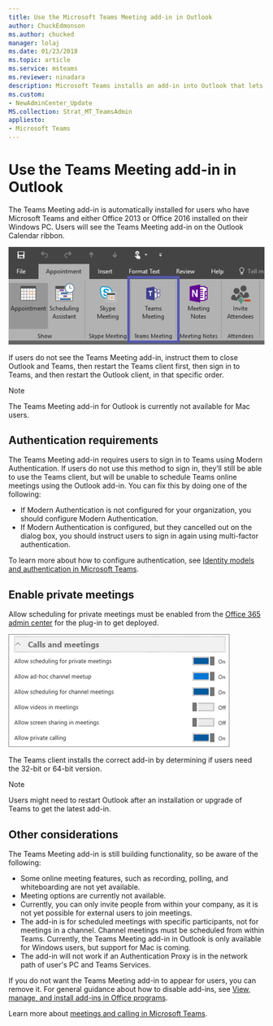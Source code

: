 ```yaml
---
title: Use the Microsoft Teams Meeting add-in in Outlook
author: ChuckEdmonson
ms.author: chucked
manager: lolaj
ms.date: 01/23/2018
ms.topic: article
ms.service: msteams
ms.reviewer: ninadara
description: Microsoft Teams installs an add-in into Outlook that lets users schedule a Teams meeting from Outlook.
ms.custom:
- NewAdminCenter_Update
MS.collection: Strat_MT_TeamsAdmin
appliesto: 
- Microsoft Teams
---
```


Use the Teams Meeting add-in in Outlook
=======================================

The Teams Meeting add-in is automatically installed for users who have Microsoft Teams and either Office 2013 or Office 2016 installed on their Windows PC. Users will see the Teams Meeting add-in on the Outlook Calendar ribbon. 

![Screenshot of Teams add-in on Outlook ribbon.](media/Teams-add-in-for-Outlook.png)

If users do not see the Teams Meeting add-in, instruct them to close Outlook and Teams, then restart the Teams client first, then sign in to Teams, and then restart the Outlook client, in that specific order.

> [!NOTE]
> The Teams Meeting add-in for Outlook is currently not available for Mac users.​

## Authentication requirements

The Teams Meeting add-in requires users to sign in to Teams using Modern Authentication. If users do not use this method to sign in, they’ll still be able to use the Teams client, but will be unable to schedule Teams online meetings using the Outlook add-in. You can fix this by doing one of the following:

- If Modern Authentication is not configured for your organization, you should configure Modern Authentication.
- If Modern Authentication is configured, but they cancelled out on the dialog box, you should instruct users to sign in again using multi-factor authentication.

To learn more about how to configure authentication, see [Identity models and authentication in Microsoft Teams](identify-models-authentication.md).

## Enable private meetings

Allow scheduling for private meetings must be enabled from the [Office 365 admin center](https://portal.office.com/adminportal/home) for the plug-in to get deployed.

![Screenshot of the settings in the Calls and meetings section in the Office 365 admin center.](media/Enable_Microsoft_Teams_features_in_your_Office_365_organization_image9.png)

The Teams client installs the correct add-in by determining if users need the 32-bit or 64-bit version.

> [!NOTE]
> Users might need to restart Outlook after an installation or upgrade of Teams to get the latest add-in.​

## Other considerations

The Teams Meeting add-in is still building functionality, so be aware of the following:
- Some online meeting features, such as recording, polling, and whiteboarding are not yet available.
- Meeting options are currently not available.
- Currently, you can only invite people from within your company, as it is not yet possible for external users to join meetings.
- The add-in is for scheduled meetings with specific participants, not for meetings in a channel. Channel meetings must be scheduled from within Teams. Currently, the Teams Meeting add-in in Outlook is only available for Windows users, but support for Mac is coming.
- The add-in will not work if an Authentication Proxy is in the network path of user's PC and Teams Services.

If you do not want the Teams Meeting add-in to appear for users, you can remove it. For general guidance about how to disable add-ins, see [View, manage, and install add-ins in Office programs](https://support.office.com/article/View-manage-and-install-add-ins-in-Office-programs-16278816-1948-4028-91E5-76DCA5380F8D).

Learn more about [meetings and calling in Microsoft Teams](https://support.office.com/article/Meetings-and-calls-d92432d5-dd0f-4d17-8f69-06096b6b48a8).

